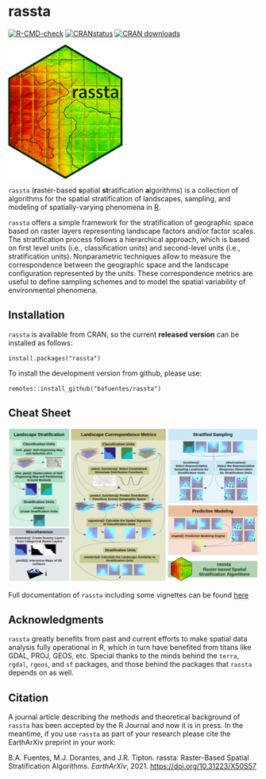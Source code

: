 # rassta
<!-- badges: start -->

[![R-CMD-check](https://github.com/bafuentes/rassta/workflows/R-CMD-check/badge.svg)](https://github.com/bafuentes/rassta/actions) [![CRANstatus](https://www.r-pkg.org/badges/version/rassta)](https://CRAN.R-project.org/package=rassta) [![CRAN downloads](https://cranlogs.r-pkg.org/badges/grand-total/rassta)](https://CRAN.R-project.org/package=rassta)

<!-- badges: end -->

<img src="man/figures/rassta_logo.png" align="left" width="230" height="270"/>

<br clear="left"/>

`rassta` (**r**aster-based **s**patial **st**ratification **a**lgorithms) is a collection of algorithms for the spatial stratification of landscapes, sampling, and modeling of spatially-varying phenomena in [R](https://www.r-project.org).

`rassta` offers a simple framework for the stratification of geographic space based on raster layers representing landscape factors and/or factor scales. The stratification process follows a hierarchical approach, which is based on first level units (i.e., classification units) and second-level units (i.e., stratification units). Nonparametric techniques allow to measure the correspondence between the geographic space and the landscape configuration represented by the units. These correspondence metrics are useful to define sampling schemes and to model the spatial variability of environmental phenomena.

## Installation

`rassta` is available from CRAN, so the current **released version** can be installed as follows:

    install.packages("rassta")

To install the development version from github, please use:

    remotes::install_github("bafuentes/rassta")

## Cheat Sheet

<p align="center" width="100%">
    <img src="man/figures/rassta_cheatsheet.png">
    
</p>

Full documentation of `rassta` including some vignettes can be found [here](https://bafuentes.github.io/rassta/)

## Acknowledgments

`rassta` greatly benefits from past and current efforts to make spatial data analysis fully operational in R, which in turn have benefited from titans like GDAL, PROJ, GEOS, etc. Special thanks to the minds behind the `terra`, `rgdal`, `rgeos`, and `sf` packages, and those behind the packages that `rassta` depends on as well.

## Citation

A journal article describing the methods and theoretical background of `rassta` has been accepted by the R Journal and now it is in press. In the meantime, if you use `rassta` as part of your research please cite the EarthArXiv preprint in your work:

B.A. Fuentes, M.J. Dorantes, and J.R. Tipton. rassta: Raster-Based Spatial Stratification Algorithms. *EarthArXiv*, 2021. <https://doi.org/10.31223/X50S57>
